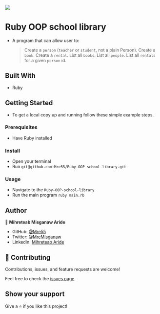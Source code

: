 ![](https://img.shields.io/badge/Microverse-blueviolet)

# Ruby OOP school library

- A program that can allow user to:
    > Create a `person` (`teacher` or `student`, not a plain Person).
    > Create a `book`.
    > Create a `rental`.
    > List all `books`.
    > List all `people`.
    > List all `rentals` for a given `person` id.
## Built With

- Ruby

## Getting Started

- To get a local copy up and running follow these simple example steps.

### Prerequisites
- Have Ruby installed

### Install
- Open your terminal
- Run `git@github.com:Mre55/Ruby-OOP-school-library.git`

### Usage

- Navigate to the `Ruby-OOP-school-library`
- Run the main program `ruby main.rb`
## Author

👤 **Mihreteab Misganaw Aride**

- GitHub: [@Mre55](https://github.com/Mre55)
- Twitter: [@MreMisganaw](https://twitter.com/MreMisganaw)
- LinkedIn: [Mihreteab Aride](https://www.linkedin.com/in/mihreteab-aride-86249812b/)

## 🤝 Contributing

Contributions, issues, and feature requests are welcome!

Feel free to check the [issues page](../../issues/).

## Show your support

Give a ⭐️ if you like this project!
